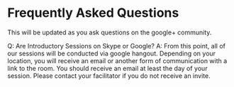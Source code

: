 # Frequently Asked Questions
This will be updated as you ask questions on the google+ community. 

Q: Are Introductory Sessions on Skype or Google?
A: From this point, all of our sessions will be conducted via google hangout. Depending on your location, you will receive an email or another form of communication with a link to the room. You should receive an email at least the day of your session. Please contact your facilitator if you do not receive an invite. 
